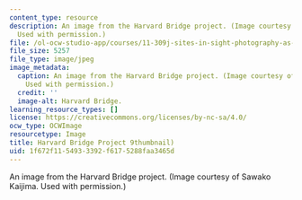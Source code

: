 ```yaml
---
content_type: resource
description: An image from the Harvard Bridge project. (Image courtesy of Sawako Kaijima.
  Used with permission.)
file: /ol-ocw-studio-app/courses/11-309j-sites-in-sight-photography-as-inquiry-fall-2003/1f672f1154933392f6175288faa3465d_11-309jf03-th.jpg
file_size: 5257
file_type: image/jpeg
image_metadata:
  caption: An image from the Harvard Bridge project. (Image courtesy of Sawako Kaijima.
    Used with permission.)
  credit: ''
  image-alt: Harvard Bridge.
learning_resource_types: []
license: https://creativecommons.org/licenses/by-nc-sa/4.0/
ocw_type: OCWImage
resourcetype: Image
title: Harvard Bridge Project 9thumbnail)
uid: 1f672f11-5493-3392-f617-5288faa3465d
---
```

An image from the Harvard Bridge project. (Image courtesy of Sawako Kaijima. Used with permission.)
